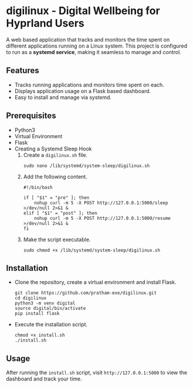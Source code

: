 # digilinux - Digital Wellbeing for Hyprland Users

A web based application that tracks and monitors the time spent on different applications running on a Linux system. This project is configured to run as a **systemd service**, making it seamless to manage and control.


## Features
- Tracks running applications and monitors time spent on each.
- Displays application usage on a Flask based dashboard.
- Easy to install and manage via systemd.


## Prerequisites
- Python3
- Virtual Environment
- Flask
- Creating a Systemd Sleep Hook
    1. Create a `digilinux.sh` file.
        ```
        sudo nano /lib/systemd/system-sleep/digilinux.sh
        ```
    2. Add the following content.
        ```
        #!/bin/bash

        if [ "$1" = "pre" ]; then
            nohup curl -m 5 -X POST http://127.0.0.1:5000/sleep >/dev/null 2>&1 &
        elif [ "$1" = "post" ]; then
            nohup curl -m 5 -X POST http://127.0.0.1:5000/resume >/dev/null 2>&1 &
        fi
        ```
    3. Make the script executable.
        ```
        sudo chmod +x /lib/systemd/system-sleep/digilinux.sh
        ```


## Installation
- Clone the repository, create a virtual environment and install Flask.
    ```
    git clone https://github.com/pratham-exe/digilinux.git
    cd digilinux
    python3 -m venv digital
    source digital/bin/activate
    pip install flask
    ```
- Execute the installation script.
    ```
    chmod +x install.sh
    ./install.sh
    ```


## Usage
After running the `install.sh` script, visit `http://127.0.0.1:5000` to view the dashboard and track your time.
